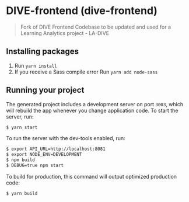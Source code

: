 
# DIVE-frontend (dive-frontend)

> Fork of DIVE Frontend Codebase to be updated and used for a Learning Analytics project - LA-DIVE 

## Installing packages
1. Run `yarn install`
2. If you receive a Sass compile error Run `yarn add node-sass`


## Running your project

The generated project includes a development server on port `3003`, which will rebuild the app whenever you change application code. To start the server, run:

```bash
$ yarn start
```

To run the server with the dev-tools enabled, run:

```bash
$ export API_URL=http://localhost:8081
$ export NODE_ENV=DEVELOPMENT
$ npm build
$ DEBUG=true npm start
```

To build for production, this command will output optimized production code:

```bash
$ yarn build
```
